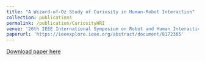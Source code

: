 ```yaml
---
title: "A Wizard-of-Oz Study of Curiosity in Human-Robot Interaction"
collection: publications
permalink: /publication/CuriosityHRI
venue: '26th IEEE International Symposium on Robot and Human Interactive Communication (RO-MAN)'
paperurl: 'https://ieeexplore.ieee.org/abstract/document/8172365'
---
```

[Download paper here](http://edithlaw.ca/papers/recyclo.pdf)

